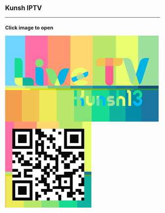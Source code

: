 ## Kunsh IPTV
---

###       Click image to open
[<img align="left" alt="IPTV" width="500px" height="281px" src="img/banner.png" />][youtube]

[youtube]: https://kunsh13.github.io/iptv/
<br>

[<img align="left" alt="qr code" width="281px" height="281px" src="img/qr_c.png" />][youtube]

